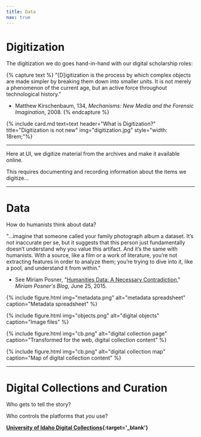 ```yaml
---
title: Data
nav: true
---
```


# Digitization

The digitization we do goes hand-in-hand with our digital scholarship roles:

{% capture text %}
"[D]igitization is the process by which complex objects are made simpler by breaking them down into smaller units. It is not merely a phenomenon of the current age, but an active force throughout technological history."
- Matthew Kirschenbaum, 134, *Mechanisms: New Media and the Forensic Imagination*, 2008.
{% endcapture %}
<div class="row justify-content-center">{% include card.md text=text header="What is Digitization?" title="Digitization is not new" img="digitization.jpg" style="width: 18rem;"%}</div>

***

Here at UI, we digitize material from the archives and make it available online.

This requires documenting and recording information about the items we digitize...

***

# Data

How do humanists think about data?

"...imagine that someone called your family photograph album a dataset. It’s not inaccurate per se, but it suggests that this person just fundamentally doesn’t understand why you value this artifact. And it’s the same with humanists. With a source, like a film or a work of literature, you’re not extracting features in order to analyze them; you’re trying to dive into it, like a pool, and understand it from within."
- See Miriam Posner, "[Humanities Data: A Necessary Contradiction](https://miriamposner.com/blog/humanities-data-a-necessary-contradiction/)," *Miriam Posner's Blog*, June 25, 2015.

{% include figure.html img="metadata.png" alt="metadata spreadsheet" caption="Metadata spreadsheet" %}

{% include figure.html img="objects.png" alt="digital objects" caption="Image files" %}

{% include figure.html img="cb.png" alt="digital collection page" caption="Transformed for the web, digital collection content" %}

{% include figure.html img="cb.png" alt="digital collection map" caption="Map of digital collection content" %}

***

# Digital Collections and Curation

Who gets to tell the story?

Who controls the platforms that *you* use?

**[University of Idaho Digital Collections](https://www.lib.uidaho.edu/digital/){:target='_blank'}**
